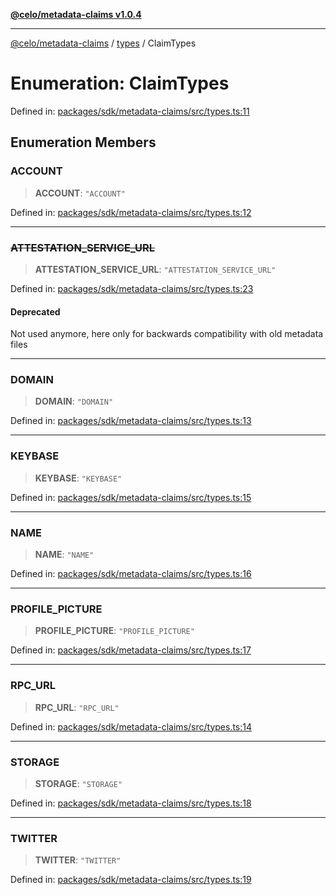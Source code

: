 [**@celo/metadata-claims v1.0.4**](../../README.md)

***

[@celo/metadata-claims](../../README.md) / [types](../README.md) / ClaimTypes

# Enumeration: ClaimTypes

Defined in: [packages/sdk/metadata-claims/src/types.ts:11](https://github.com/celo-org/developer-tooling/blob/master/packages/sdk/metadata-claims/src/types.ts#L11)

## Enumeration Members

### ACCOUNT

> **ACCOUNT**: `"ACCOUNT"`

Defined in: [packages/sdk/metadata-claims/src/types.ts:12](https://github.com/celo-org/developer-tooling/blob/master/packages/sdk/metadata-claims/src/types.ts#L12)

***

### ~~ATTESTATION\_SERVICE\_URL~~

> **ATTESTATION\_SERVICE\_URL**: `"ATTESTATION_SERVICE_URL"`

Defined in: [packages/sdk/metadata-claims/src/types.ts:23](https://github.com/celo-org/developer-tooling/blob/master/packages/sdk/metadata-claims/src/types.ts#L23)

#### Deprecated

Not used anymore, here only for backwards compatibility with old metadata files

***

### DOMAIN

> **DOMAIN**: `"DOMAIN"`

Defined in: [packages/sdk/metadata-claims/src/types.ts:13](https://github.com/celo-org/developer-tooling/blob/master/packages/sdk/metadata-claims/src/types.ts#L13)

***

### KEYBASE

> **KEYBASE**: `"KEYBASE"`

Defined in: [packages/sdk/metadata-claims/src/types.ts:15](https://github.com/celo-org/developer-tooling/blob/master/packages/sdk/metadata-claims/src/types.ts#L15)

***

### NAME

> **NAME**: `"NAME"`

Defined in: [packages/sdk/metadata-claims/src/types.ts:16](https://github.com/celo-org/developer-tooling/blob/master/packages/sdk/metadata-claims/src/types.ts#L16)

***

### PROFILE\_PICTURE

> **PROFILE\_PICTURE**: `"PROFILE_PICTURE"`

Defined in: [packages/sdk/metadata-claims/src/types.ts:17](https://github.com/celo-org/developer-tooling/blob/master/packages/sdk/metadata-claims/src/types.ts#L17)

***

### RPC\_URL

> **RPC\_URL**: `"RPC_URL"`

Defined in: [packages/sdk/metadata-claims/src/types.ts:14](https://github.com/celo-org/developer-tooling/blob/master/packages/sdk/metadata-claims/src/types.ts#L14)

***

### STORAGE

> **STORAGE**: `"STORAGE"`

Defined in: [packages/sdk/metadata-claims/src/types.ts:18](https://github.com/celo-org/developer-tooling/blob/master/packages/sdk/metadata-claims/src/types.ts#L18)

***

### TWITTER

> **TWITTER**: `"TWITTER"`

Defined in: [packages/sdk/metadata-claims/src/types.ts:19](https://github.com/celo-org/developer-tooling/blob/master/packages/sdk/metadata-claims/src/types.ts#L19)
